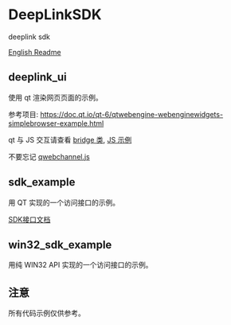 # DeepLinkSDK

deeplink sdk

[English Readme](./README_en.md)

## deeplink_ui

使用 qt 渲染网页页面的示例。

参考项目: <https://doc.qt.io/qt-6/qtwebengine-webenginewidgets-simplebrowser-example.html>

qt 与 JS 交互请查看 [bridge 类](./deeplink_ui/bridge.h), [JS 示例](./deeplink_ui/index.html)

不要忘记 [qwebchannel.js](./deeplink_ui/qwebchannel.js)

## sdk_example

用 QT 实现的一个访问接口的示例。

[SDK接口文档](./sdk_user_manual.md)

## win32_sdk_example

用纯 WIN32 API 实现的一个访问接口的示例。

## 注意

所有代码示例仅供参考。
